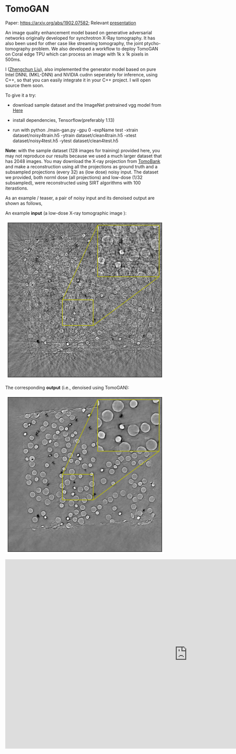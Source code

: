 # TomoGAN

Paper: https://arxiv.org/abs/1902.07582; Relevant [presentation](https://lzhengchun.github.io/file/pse-ai-townhall-TomoGAN-Zhengchun-Liu.pdf) 

An image quality enhancement model based on generative adversarial networks originally developed for synchrotron X-Ray tomography. It has also been used for other case like streaming tomography, the joint ptycho-tomography problem. We also developed a workflow to deploy TomoGAN on Coral edge TPU which can process an image with 1k x 1k pixels in 500ms. 

I ([Zhengchun Liu](https://github.com/lzhengchun)), also implemented the generator model based on pure Intel DNNL (MKL-DNN) and NVIDIA cudnn seperately for inference, using C++, so that you can easily integrate it in your C++ project. I will open source them soon.

To give it a try:

* download sample dataset and the ImageNet pretrained vgg model from [Here](https://anl.box.com/s/h6koi0hhwqrj1c9tt82tldzo45tl3x15)

* install dependencies, Tensorflow(preferably 1.13)

* run with python ./main-gan.py -gpu 0 -expName test -xtrain dataset/noisy4train.h5 -ytrain dataset/clean4train.h5 -xtest dataset/noisy4test.h5 -ytest dataset/clean4test.h5

__Note__: with the sample dataset (128 images for training) provided here, you may not reproduce our results because we used a much larger dataset that has 2048 images. 
You may download the X-ray projection from [TomoBank](https://tomobank.readthedocs.io/en/latest/source/data/docs.data.spheres.html) and make a reconstruction using all the projections as ground truth and a subsampled projections (every 32) as (low dose) noisy input. The dataset we provided, both norml dose (all projections) and low-dose (1/32 subsampled), were reconstructed using SIRT algorithms with 100 iterastions. 

As an example / teaser, a pair of noisy input and its denoised output are shown as follows,

An example __input__ (a low-dose X-ray tomographic image ):

![Noisy Image](repo-image/ns-w016-i10-r25-s0364.png)

The corresponding __output__ (i.e., denoised using TomoGAN):

![Denoisied Image](repo-image/dn-w016-i10-r25-s0364.png)

<iframe width="1154" height="599" src="https://www.youtube.com/embed/PcHsOK4qwlk" frameborder="0" allow="accelerometer; autoplay; encrypted-media; gyroscope; picture-in-picture" allowfullscreen></iframe>
